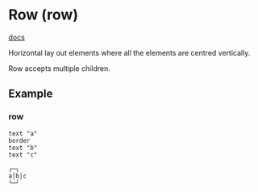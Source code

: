 # Row (row)
[docs](https://togglebyte.github.io/anathema-guide/templates/elements/row.html)

Horizontal lay out elements where all the elements are centred vertically.

Row accepts multiple children.
## Example
### row
```
text "a"
border
text "b"
text "c"
```
```
┌─┐
a│b│c
└─┘
```